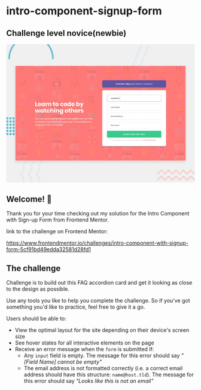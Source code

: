 # intro-component-signup-form

## Challenge level novice(newbie)

![Design preview for the Intro component with sign up form coding challenge](./preview.jpg)

## Welcome! 👋

Thank you for your time checking out my solution for the Intro Component with Sign-up Form from Frontend Mentor.

link to the challenge on Frontend Mentor:

https://www.frontendmentor.io/challenges/intro-component-with-signup-form-5cf91bd49edda32581d28fd1

## The challenge

Challenge is to build out this FAQ accordion card and get it looking as close to the design as possible.

Use any tools you like to help you complete the challenge. So if you've got something you'd like to practice, feel free to give it a go.

Users should be able to:

- View the optimal layout for the site depending on their device's screen size
- See hover states for all interactive elements on the page
- Receive an error message when the `form` is submitted if:
  - Any `input` field is empty. The message for this error should say _"[Field Name] cannot be empty"_
  - The email address is not formatted correctly (i.e. a correct email address should have this structure: `name@host.tld`). The message for this error should say _"Looks like this is not an email"_
